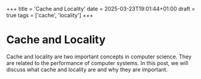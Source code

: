 +++
title = 'Cache and Locality'
date = 2025-03-23T19:01:44+01:00
draft = true
tags = ['cache', 'locality']
+++

# Cache and Locality

Cache and locality are two important concepts in computer science. They are related to the performance of computer systems. In this post, we will discuss what cache and locality are and why they are important.
